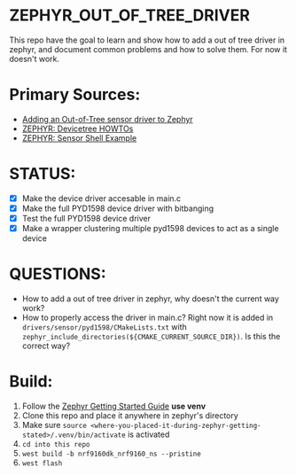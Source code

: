 # ZEPHYR_OUT_OF_TREE_DRIVER
This repo have the goal to learn and show how to add a out of tree driver in zephyr, and document common problems and how to solve them. For now it doesn't work.

# Primary Sources:
* [Adding an Out-of-Tree sensor driver to Zephyr](https://blog.golioth.io/adding-an-out-of-tree-sensor-driver-to-zephyr/)
* [ZEPHYR: Devicetree HOWTOs](https://docs.zephyrproject.org/latest/build/dts/howtos.html#get-devicetree-outputs)
* [ZEPHYR: Sensor Shell Example](https://github.com/zephyrproject-rtos/zephyr/tree/main/samples/sensor/sensor_shell)


# STATUS:
* [x] Make the device driver accesable in main.c
* [x] Make the full PYD1598 device driver with bitbanging
* [x] Test the full PYD1598 device driver 
* [x] Make a wrapper clustering multiple pyd1598 devices to act as a single device

# QUESTIONS:
* How to add a out of tree driver in zephyr, why doesn't the current way work?
* How to properly access the driver in main.c? Right now it is added in `drivers/sensor/pyd1598/CMakeLists.txt` with `zephyr_include_directories(${CMAKE_CURRENT_SOURCE_DIR})`. Is this the correct way?


# Build:
1. Follow the [Zephyr Getting Started Guide](https://docs.zephyrproject.org/latest/getting_started/index.html) **use venv**
2. Clone this repo and place it anywhere in zephyr's directory
3. Make sure `source <where-you-placed-it-during-zephyr-getting-stated>/.venv/bin/activate` is activated 
3. `cd into this repo`
4. `west build -b nrf9160dk_nrf9160_ns --pristine`
5. `west flash`
